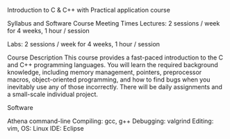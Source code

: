Introduction to C & C++ with Practical application course

Syllabus and Software
Course Meeting Times
Lectures: 2 sessions / week for 4 weeks, 1 hour / session

Labs: 2 sessions / week for 4 weeks, 1 hour / session

Course Description
This course provides a fast-paced introduction to the C and C++ programming languages. You will learn the required background knowledge, including memory management, pointers, preprocessor macros, object-oriented programming, and how to find bugs when you inevitably use any of those incorrectly. There will be daily assignments and a small-scale individual project.

Software

Athena command-line
Compiling: gcc, g++
Debugging: valgrind
Editing: vim,
OS: Linux
IDE: Eclipse
